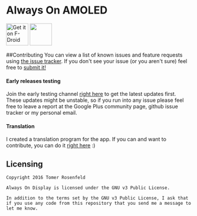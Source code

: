 # Always On AMOLED 
[<img src="https://f-droid.org/badge/get-it-on.png" alt="Get it on F-Droid" height="60">](https://f-droid.org/app/com.tomer.alwayson)
<a href="https://play.google.com/store/apps/details?id=com.tomer.alwayson"><img src="https://play.google.com/intl/en_us/badges/images/generic/en_badge_web_generic.png" height="60"></a>

##Contributing
You can view a list of known issues and feature requests using [the issue tracker](
https://github.com/rosenpin/AlwaysOnDisplayAmoled/issues). If you don't see your issue (or you
aren't sure) feel free to [submit it!](https://github.com/rosenpin/AlwaysOnDisplayAmoled/issues/new)

#### Early releases testing
Join the early testing channel [right here](https://play.google.com/apps/testing/com.tomer.alwayson) to get the latest updates first. These updates might be unstable, so if you run into any issue please feel free to leave a report at the Google Plus community page, github issue tracker or my personal email.

#### Translation
I created a translation program for the app.
If you can and want to contribute, you can do it [right here](https://crowdin.com/project/always-on-amoled) :)


## Licensing
```
Copyright 2016 Tomer Rosenfeld

Always On Display is licensed under the GNU v3 Public License.

In addition to the terms set by the GNU v3 Public License, I ask that if you use any code from this repository that you send me a message to let me know.
```
